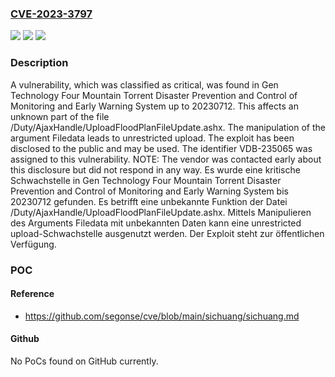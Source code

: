 ### [CVE-2023-3797](https://cve.mitre.org/cgi-bin/cvename.cgi?name=CVE-2023-3797)
![](https://img.shields.io/static/v1?label=Product&message=Four%20Mountain%20Torrent%20Disaster%20Prevention%20and%20Control%20of%20Monitoring%20and%20Early%20Warning%20System&color=blue)
![](https://img.shields.io/static/v1?label=Version&message=20230712%20&color=brightgreen)
![](https://img.shields.io/static/v1?label=Vulnerability&message=CWE-434%20Unrestricted%20Upload&color=brightgreen)

### Description

A vulnerability, which was classified as critical, was found in Gen Technology Four Mountain Torrent Disaster Prevention and Control of Monitoring and Early Warning System up to 20230712. This affects an unknown part of the file /Duty/AjaxHandle/UploadFloodPlanFileUpdate.ashx. The manipulation of the argument Filedata leads to unrestricted upload. The exploit has been disclosed to the public and may be used. The identifier VDB-235065 was assigned to this vulnerability. NOTE: The vendor was contacted early about this disclosure but did not respond in any way.
Es wurde eine kritische Schwachstelle in Gen Technology Four Mountain Torrent Disaster Prevention and Control of Monitoring and Early Warning System bis 20230712 gefunden. Es betrifft eine unbekannte Funktion der Datei /Duty/AjaxHandle/UploadFloodPlanFileUpdate.ashx. Mittels Manipulieren des Arguments Filedata mit unbekannten Daten kann eine unrestricted upload-Schwachstelle ausgenutzt werden. Der Exploit steht zur öffentlichen Verfügung.

### POC

#### Reference
- https://github.com/segonse/cve/blob/main/sichuang/sichuang.md

#### Github
No PoCs found on GitHub currently.

